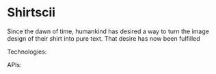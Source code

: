 Shirtscii
==================

Since the dawn of time, humankind has desired a way to turn the image design of their shirt into pure text. That desire has now been fulfilled


Technologies:


APIs: